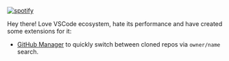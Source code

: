 [![spotify](https://img.shields.io/static/v1?label=zardo96&logo=Spotify&message=%20)](https://open.spotify.com/user/zardo96)

Hey there! Love VSCode ecosystem, hate its performance and have created some extensions for it:

- [GitHub Manager](https://github.com/zardoy/github-manager) to quickly switch between cloned repos via `owner/name` search.
